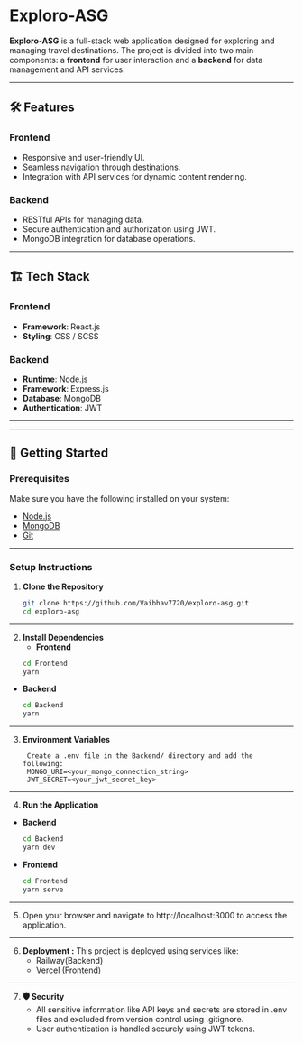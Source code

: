 # Exploro-ASG

**Exploro-ASG** is a full-stack web application designed for exploring and managing travel destinations. The project is divided into two main components: a **frontend** for user interaction and a **backend** for data management and API services.

---

## 🛠 Features

### **Frontend**
- Responsive and user-friendly UI.
- Seamless navigation through destinations.
- Integration with API services for dynamic content rendering.

### **Backend**
- RESTful APIs for managing data.
- Secure authentication and authorization using JWT.
- MongoDB integration for database operations.

---

## 🏗 Tech Stack

### **Frontend**
- **Framework**: React.js
- **Styling**: CSS / SCSS

### **Backend**
- **Runtime**: Node.js
- **Framework**: Express.js
- **Database**: MongoDB
- **Authentication**: JWT

---


---

## 🚀 Getting Started

### Prerequisites
Make sure you have the following installed on your system:
- [Node.js](https://nodejs.org/)
- [MongoDB](https://www.mongodb.com/)
- [Git](https://git-scm.com/)

---

### **Setup Instructions**

1. **Clone the Repository**
   ```bash
   git clone https://github.com/Vaibhav7720/exploro-asg.git
   cd exploro-asg
---
2. **Install Dependencies**
   - **Frontend**
   ```bash
   cd Frontend
   yarn
   
- **Backend**
   ```bash
   cd Backend
   yarn
---
3. **Environment Variables**
   ```env
    Create a .env file in the Backend/ directory and add the following:
    MONGO_URI=<your_mongo_connection_string>
    JWT_SECRET=<your_jwt_secret_key>
---
4. **Run the Application**
 - **Backend**
   ```bash
   cd Backend
   yarn dev
   
- **Frontend**
   ```bash
   cd Frontend
   yarn serve
---
5. Open your browser and navigate to http://localhost:3000 to access the application.
---
6. **Deployment :**
   This project is deployed using services like:
     - Railway(Backend)
     - Vercel (Frontend)
---
7. **🛡 Security**
      - All sensitive information like API keys and secrets are stored in .env files and excluded from version control using .gitignore.
      - User authentication is handled securely using JWT tokens.
 

